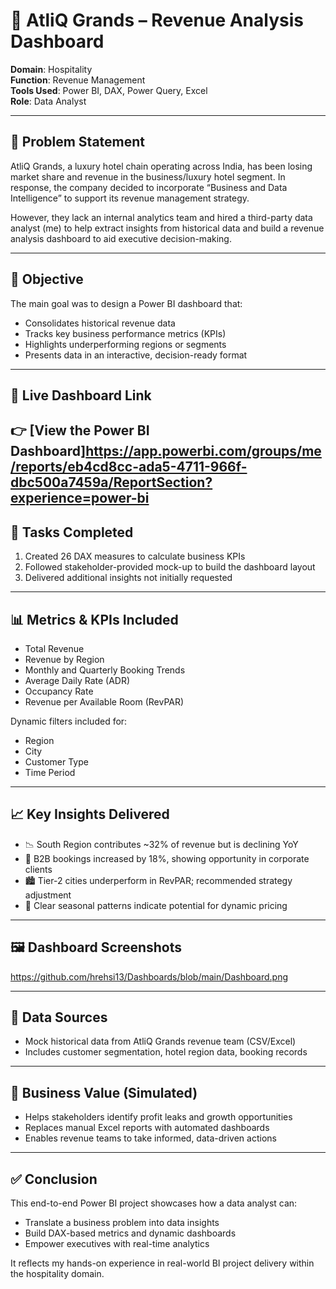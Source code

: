 # 🏨 AtliQ Grands – Revenue Analysis Dashboard

**Domain**: Hospitality  
**Function**: Revenue Management  
**Tools Used**: Power BI, DAX, Power Query, Excel  
**Role**: Data Analyst

---

## 📌 Problem Statement

AtliQ Grands, a luxury hotel chain operating across India, has been losing market share and revenue in the business/luxury hotel segment. In response, the company decided to incorporate “Business and Data Intelligence” to support its revenue management strategy.

However, they lack an internal analytics team and hired a third-party data analyst (me) to help extract insights from historical data and build a revenue analysis dashboard to aid executive decision-making.

---

## 🎯 Objective

The main goal was to design a Power BI dashboard that:

- Consolidates historical revenue data  
- Tracks key business performance metrics (KPIs)  
- Highlights underperforming regions or segments  
- Presents data in an interactive, decision-ready format  

---

## 🔗 Live Dashboard Link

👉 [View the Power BI Dashboard]https://app.powerbi.com/groups/me/reports/eb4cd8cc-ada5-4711-966f-dbc500a7459a/ReportSection?experience=power-bi
---

## 🧠 Tasks Completed

1. Created 26 DAX measures to calculate business KPIs  
2. Followed stakeholder-provided mock-up to build the dashboard layout  
3. Delivered additional insights not initially requested  

---

## 📊 Metrics & KPIs Included

- Total Revenue  
- Revenue by Region  
- Monthly and Quarterly Booking Trends  
- Average Daily Rate (ADR)  
- Occupancy Rate  
- Revenue per Available Room (RevPAR)

Dynamic filters included for:
- Region  
- City  
- Customer Type  
- Time Period  

---

## 📈 Key Insights Delivered

- 📉 South Region contributes ~32% of revenue but is declining YoY  
- 🏢 B2B bookings increased by 18%, showing opportunity in corporate clients  
- 🏙 Tier-2 cities underperform in RevPAR; recommended strategy adjustment  
- 📆 Clear seasonal patterns indicate potential for dynamic pricing  

---

## 🖼 Dashboard Screenshots

https://github.com/hrehsi13/Dashboards/blob/main/Dashboard.png

---

## 🧩 Data Sources

- Mock historical data from AtliQ Grands revenue team (CSV/Excel)  
- Includes customer segmentation, hotel region data, booking records  

---

## 💼 Business Value (Simulated)

- Helps stakeholders identify profit leaks and growth opportunities  
- Replaces manual Excel reports with automated dashboards  
- Enables revenue teams to take informed, data-driven actions  

---

## ✅ Conclusion

This end-to-end Power BI project showcases how a data analyst can:  
- Translate a business problem into data insights  
- Build DAX-based metrics and dynamic dashboards  
- Empower executives with real-time analytics  

It reflects my hands-on experience in real-world BI project delivery within the hospitality domain.

